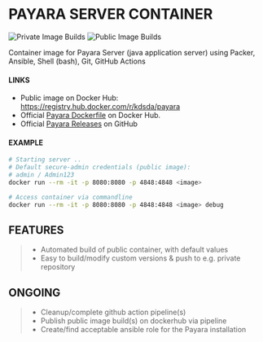 # PAYARA SERVER CONTAINER

![Private Image Builds](https://github.com/Kreditorforeningens-Driftssentral-DA/container-image-payara/workflows/Packer%20Private/badge.svg?branch=main)
![Public Image Builds](https://github.com/Kreditorforeningens-Driftssentral-DA/container-image-payara/workflows/Packer%20Public/badge.svg?branch=main)

Container image for Payara Server (java application server) using
Packer, Ansible, Shell (bash), Git, GitHub Actions

#### LINKS
* Public image on Docker Hub: https://registry.hub.docker.com/r/kdsda/payara
* Official [Payara Dockerfile]("https://hub.docker.com/r/payara/server-full/Dockerfile") on Docker Hub.
* Official [Payara Releases]("https://github.com/payara/Payara/releases") on GitHub

#### EXAMPLE
```bash
# Starting server ..
# Default secure-admin credentials (public image):
# admin / Admin123
docker run --rm -it -p 8080:8080 -p 4848:4848 <image>

# Access container via commandline
docker run --rm -it -p 8080:8080 -p 4848:4848 <image> debug
```

## FEATURES

>   * Automated build of public container, with default values
>   * Easy to build/modify custom versions & push to e.g. private repository

## ONGOING

> * Cleanup/complete github action pipeline(s)
> * Publish public image build(s) on dockerhub via pipeline
> * Create/find acceptable ansible role for the Payara installation
